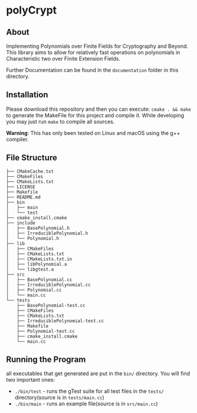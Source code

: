 # polyCrypt
## About
Implementing Polynomials over Finite Fields for Cryptography and Beyond. This library aims to allow for relatively fast operations on 
polynomials in Characteristic two over Finite Extension Fields.

Further Documentation can be found in the `documentation` folder in this directory.
## Installation
Please download this repository and then you can execute:
`cmake . && make`
to generate the MakeFile for this project and compile it. While developing you may just run `make` to compile all sources.

**Warning**: This has only been tested on Linux and macOS using the g++ compiler.
## File Structure
```
├── CMakeCache.txt
├── CMakeFiles
├── CMakeLists.txt
├── LICENSE
├── Makefile
├── README.md
├── bin
│   ├── main
│   └── test
├── cmake_install.cmake
├── include
│   ├── BasePolynomial.h
│   ├── IrreduciblePolynomial.h
│   └── Polynomial.h
├── lib
│   ├── CMakeFiles
│   ├── CMakeLists.txt
│   ├── CMakeLists.txt.in
│   ├── libPolynomial.a
│   └── libgtest.a
├── src
│   ├── BasePolynomial.cc
│   ├── IrreduciblePolynomial.cc
│   ├── Polynomial.cc
│   └── main.cc
└── tests
    ├── BasePolynomial-test.cc
    ├── CMakeFiles
    ├── CMakeLists.txt
    ├── IrreduciblePolynomial-test.cc
    ├── Makefile
    ├── Polynomial-test.cc
    ├── cmake_install.cmake
    └── main.cc
```
## Running the Program
all executables that get generated are put in the `bin/` directory. You will find two important ones:
* `./bin/test` - runs the gTest suite for all test files in the `tests/` directory(source is in `tests/main.cc`)
* `./bin/main` - runs an example file(source is in `src/main.cc`)

